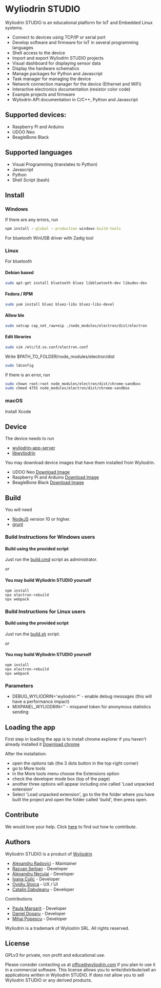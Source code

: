 # Wyliodrin STUDIO

Wyliodrin STUDIO is an educational platform for IoT and Embedded Linux systems.

* Connect to devices using TCP/IP or serial port
* Develop software and firmware for IoT in several programming languages
* Shell access to the device
* Import and export Wyliodrin STUDIO projects
* Visual dashboard for displaying sensor data
* Display the hardware schematics
* Manage packages for Python and Javascript
* Task manager for managing the device
* Network connection manager for the device  (Ethernet and WiFi)
* Interactive electronics documentation (resistor color code)
* Example projects and firmware
* Wyliodrin API documentation in C/C++, Python and Javascript

## Supported devices:
* Raspberry Pi and Arduino 
* UDOO Neo 
* BeagleBone Black 

## Supported languages
* Visual Programming (translates to Python)
* Javascript
* Python
* Shell Script (bash)

## Install

### Windows

If there are any errors, run
````cmd
npm install --global --production windows-build-tools
````

For bluetooth
WinUSB driver with Zadig tool

### Linux

For bluetooth
#### Debian based
````bash
sudo apt-get install bluetooth bluez libbluetooth-dev libudev-dev
````

#### Fedora / RPM
````bash
sudo yum install bluez bluez-libs bluez-libs-devel
````

#### Allow ble

````bash
sudo setcap cap_net_raw+eip ./node_modules/electron/dist/electron
````

#### Edit libraries

````bash
sudo vim /etc/ld.so.conf/electron.conf
````

Write $PATH_TO_FOLDER/node_modules/electron/dist

````bash
sudo ldconfig
````

If there is an error, run
````bash
sudo chown root:root node_modules/electron/dist/chrome-sandbox
sudo chmod 4755 node_modules/electron/dist/chrome-sandbox
````

### macOS

Install Xcode

## Device

The device needs to run
* [wyliodrin-app-server](https://www.github.com/wyliodrin/wyliodrin-app-server)
* [libwyliodrin](https://www.github.com/wyliodrin/libwyliodrin)

You may download device images that have them installed from Wyliodrin.

* UDOO Neo [Download Image](http://www.wyliodrin.com/images/beta/udooneo)
* Raspberry Pi and Arduino [Download Image](http://www.wyliodrin.com/images/beta/raspberrypi)
* BeagleBone Black [Download Image](http://www.wyliodrin.com/images/beta/beagleboneblack)

## Build

You will need 

* [NodeJS](http://www.nodejs.org) version 10 or higher.
* [grunt](http://gruntjs.com/)

### Build Instructions for Windows users

#### Build using the provided script

Just run the [build.cmd](./build.cmd) script as administrator.

*or*

#### You may build Wyliodrin STUDIO yourself

	npm install
	npx electron-rebuild
	npx webpack 

### Build Instructions for Linux users

#### Build using the provided script

Just run the [build.sh](./build.sh) script.

*or*

#### You may build Wyliodrin STUDIO yourself

	npm install
	npx electron-rebuild
	npx webpack 

### Parameters

* DEBUG_WYLIODRIN='wyliodrin.*' - enable debug messages (this will have a performance impact)
* MIXPANEL_WYLIODRIN='' - mixpanel token for anonymous statistics sending

## Loading the app

First step in loading the app is to install chrome explorer if you haven't already installed
it [Download chrome](https://www.google.com/chrome/browser/desktop/index.html)

After the installation:
* open the options tab (the 3 dots button in the top-right corner)
* go to More tools
* in the More tools menu choose the Extensions option 
* check the developer mode box (top of the page)
* another three options will appear including one called 'Load unpacked extension'
* Select 'Load unpacked extension', go to the the folder where you have built the project and open the folder called 'build', then press open.

## Contribute

We would love your help. Click [here](CONTRIBUTING.md) to find out how to contribute.

## Authors

Wyliodrin STUDIO is a product of [Wyliodrin](http://www.wyliodrin.com)

* [Alexandru Radovici](https://www.github.com/alexandruradovici) - Maintainer
* [Razvan Serban](https://www.github.com/serban-razvan) - Developer
* [Alexandru Neculai](https://www.github.com/NeculaiAlex) - Developer
* [Ioana Culic](https://www.github.com/ioanaculic) - Developer
* [Ovidiu Stoica](https://www.github.com/oviska) - UX / UI
* [Catalin Dabuleanu](https://github.com/CatalinDabuleanu) - Developer

Contributions

* [Paula Margarit](https://www.github.com/paula-elena) - Developer
* [Daniel Dosaru](https://www.github.com/dosarudaniel) - Developer
* [Mihai Popescu](https://www.github.com/mhpopescu) - Developer

Wyliodrin is a trademark of Wyliodrin SRL. All rights reserved.

## License

GPLv3 for private, non profit and educational use.

Please consider contacting us at office@wyliodrin.com if you plan to use it in a commercial software.
This license allows you to write/distribute/sell an applications written in Wyliodrin STUDIO. If does not allow you to sell Wyliodrin STUDIO or any derived products.
